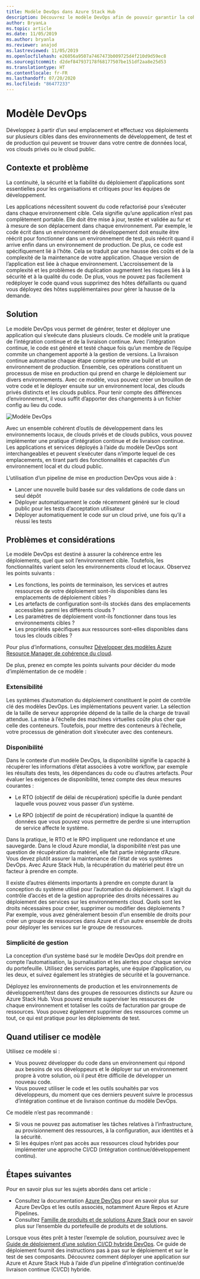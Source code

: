 ```yaml
---
title: Modèle DevOps dans Azure Stack Hub
description: Découvrez le modèle DevOps afin de pouvoir garantir la cohérence entre les déploiements dans Azure et Azure Stack Hub.
author: BryanLa
ms.topic: article
ms.date: 11/05/2019
ms.author: bryanla
ms.reviewer: anajod
ms.lastreviewed: 11/05/2019
ms.openlocfilehash: e26056a9507a7467473b009725d4f210d9d59ec8
ms.sourcegitcommit: d2def847937178f68177507be151df2aa8e25d53
ms.translationtype: HT
ms.contentlocale: fr-FR
ms.lasthandoff: 07/20/2020
ms.locfileid: "86477233"
---
```

# <a name="devops-pattern"></a>Modèle DevOps

Développez à partir d’un seul emplacement et effectuez vos déploiements sur plusieurs cibles dans des environnements de développement, de test et de production qui peuvent se trouver dans votre centre de données local, vos clouds privés ou le cloud public.

## <a name="context-and-problem"></a>Contexte et problème

La continuité, la sécurité et la fiabilité du déploiement d’applications sont essentielles pour les organisations et critiques pour les équipes de développement.

Les applications nécessitent souvent du code refactorisé pour s’exécuter dans chaque environnement cible. Cela signifie qu’une application n’est pas complètement portable. Elle doit être mise à jour, testée et validée au fur et à mesure de son déplacement dans chaque environnement. Par exemple, le code écrit dans un environnement de développement doit ensuite être réécrit pour fonctionner dans un environnement de test, puis réécrit quand il arrive enfin dans un environnement de production. De plus, ce code est spécifiquement lié à l’hôte. Cela se traduit par une hausse des coûts et de la complexité de la maintenance de votre application. Chaque version de l’application est liée à chaque environnement. L’accroissement de la complexité et les problèmes de duplication augmentent les risques liés à la sécurité et à la qualité du code. De plus, vous ne pouvez pas facilement redéployer le code quand vous supprimez des hôtes défaillants ou quand vous déployez des hôtes supplémentaires pour gérer la hausse de la demande.

## <a name="solution"></a>Solution

Le modèle DevOps vous permet de générer, tester et déployer une application qui s’exécute dans plusieurs clouds. Ce modèle unit la pratique de l’intégration continue et de la livraison continue. Avec l’intégration continue, le code est généré et testé chaque fois qu’un membre de l’équipe commite un changement apporté à la gestion de versions. La livraison continue automatise chaque étape comprise entre une build et un environnement de production. Ensemble, ces opérations constituent un processus de mise en production qui prend en charge le déploiement sur divers environnements. Avec ce modèle, vous pouvez créer un brouillon de votre code et le déployer ensuite sur un environnement local, des clouds privés distincts et les clouds publics. Pour tenir compte des différences d’environnement, il vous suffit d’apporter des changements à un fichier config au lieu du code.

![Modèle DevOps](media/pattern-cicd-pipeline/hybrid-ci-cd.png)

Avec un ensemble cohérent d’outils de développement dans les environnements locaux, de clouds privés et de clouds publics, vous pouvez implémenter une pratique d’intégration continue et de livraison continue. Les applications et services déployés à l’aide du modèle DevOps sont interchangeables et peuvent s’exécuter dans n’importe lequel de ces emplacements, en tirant parti des fonctionnalités et capacités d’un environnement local et du cloud public.

L’utilisation d’un pipeline de mise en production DevOps vous aide à :

- Lancer une nouvelle build basée sur des validations de code dans un seul dépôt
- Déployer automatiquement le code récemment généré sur le cloud public pour les tests d’acceptation utilisateur
- Déployer automatiquement le code sur un cloud privé, une fois qu’il a réussi les tests

## <a name="issues-and-considerations"></a>Problèmes et considérations

Le modèle DevOps est destiné à assurer la cohérence entre les déploiements, quel que soit l’environnement cible. Toutefois, les fonctionnalités varient selon les environnements cloud et locaux. Observez les points suivants :

- Les fonctions, les points de terminaison, les services et autres ressources de votre déploiement sont-ils disponibles dans les emplacements de déploiement cibles ?
- Les artefacts de configuration sont-ils stockés dans des emplacements accessibles parmi les différents clouds ?
- Les paramètres de déploiement vont-ils fonctionner dans tous les environnements cibles ?
- Les propriétés spécifiques aux ressources sont-elles disponibles dans tous les clouds cibles ?

Pour plus d’informations, consultez [Développer des modèles Azure Resource Manager de cohérence du cloud](/azure/azure-resource-manager/templates-cloud-consistency).

De plus, prenez en compte les points suivants pour décider du mode d’implémentation de ce modèle :

### <a name="scalability"></a>Extensibilité

Les systèmes d’automation du déploiement constituent le point de contrôle clé des modèles DevOps. Les implémentations peuvent varier. La sélection de la taille de serveur appropriée dépend de la taille de la charge de travail attendue. La mise à l’échelle des machines virtuelles coûte plus cher que celle des conteneurs. Toutefois, pour mettre des conteneurs à l’échelle, votre processus de génération doit s’exécuter avec des conteneurs.

### <a name="availability"></a>Disponibilité

Dans le contexte d’un modèle DevOps, la disponibilité signifie la capacité à récupérer les informations d’état associées à votre workflow, par exemple les résultats des tests, les dépendances du code ou d’autres artefacts. Pour évaluer les exigences de disponibilité, tenez compte des deux mesures courantes :

- Le RTO (objectif de délai de récupération) spécifie la durée pendant laquelle vous pouvez vous passer d’un système.

- Le RPO (objectif de point de récupération) indique la quantité de données que vous pouvez vous permettre de perdre si une interruption de service affecte le système.

Dans la pratique, le RTO et le RPO impliquent une redondance et une sauvegarde. Dans le cloud Azure mondial, la disponibilité n’est pas une question de récupération du matériel, elle fait partie intégrante d’Azure. Vous devez plutôt assurer la maintenance de l’état de vos systèmes DevOps. Avec Azure Stack Hub, la récupération du matériel peut être un facteur à prendre en compte.

Il existe d’autres éléments importants à prendre en compte durant la conception du système utilisé pour l’automation du déploiement. Il s’agit du contrôle d’accès et de la gestion appropriée des droits nécessaires au déploiement des services sur les environnements cloud. Quels sont les droits nécessaires pour créer, supprimer ou modifier des déploiements ? Par exemple, vous avez généralement besoin d’un ensemble de droits pour créer un groupe de ressources dans Azure et d’un autre ensemble de droits pour déployer les services sur le groupe de ressources.

### <a name="manageability"></a>Simplicité de gestion

La conception d’un système basé sur le modèle DevOps doit prendre en compte l’automatisation, la journalisation et les alertes pour chaque service du portefeuille. Utilisez des services partagés, une équipe d’application, ou les deux, et suivez également les stratégies de sécurité et la gouvernance.

Déployez les environnements de production et les environnements de développement/test dans des groupes de ressources distincts sur Azure ou Azure Stack Hub. Vous pouvez ensuite superviser les ressources de chaque environnement et totaliser les coûts de facturation par groupe de ressources. Vous pouvez également supprimer des ressources comme un tout, ce qui est pratique pour les déploiements de test.

## <a name="when-to-use-this-pattern"></a>Quand utiliser ce modèle

Utilisez ce modèle si :

- Vous pouvez développer du code dans un environnement qui répond aux besoins de vos développeurs et le déployer sur un environnement propre à votre solution, où il peut être difficile de développer un nouveau code.
- Vous pouvez utiliser le code et les outils souhaités par vos développeurs, du moment que ces derniers peuvent suivre le processus d’intégration continue et de livraison continue du modèle DevOps.

Ce modèle n’est pas recommandé :

- Si vous ne pouvez pas automatiser les tâches relatives à l’infrastructure, au provisionnement des ressources, à la configuration, aux identités et à la sécurité.
- Si les équipes n’ont pas accès aux ressources cloud hybrides pour implémenter une approche CI/CD (intégration continue/développement continu).

## <a name="next-steps"></a>Étapes suivantes

Pour en savoir plus sur les sujets abordés dans cet article :

- Consultez la documentation [Azure DevOps](/azure/devops) pour en savoir plus sur Azure DevOps et les outils associés, notamment Azure Repos et Azure Pipelines.
- Consultez [Famille de produits et de solutions Azure Stack](/azure-stack) pour en savoir plus sur l’ensemble du portefeuille de produits et de solutions.

Lorsque vous êtes prêt à tester l’exemple de solution, poursuivez avec le [Guide de déploiement d’une solution CI/CD hybride DevOps](https://aka.ms/hybriddevopsdeploy). Ce guide de déploiement fournit des instructions pas à pas sur le déploiement et sur le test de ses composants. Découvrez comment déployer une application sur Azure et Azure Stack Hub à l’aide d’un pipeline d’intégration continue/de livraison continue (CI/CD) hybride.
